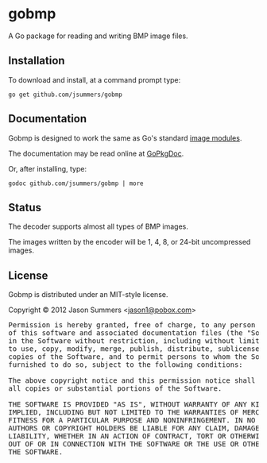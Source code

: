 gobmp
=====

A Go package for reading and writing BMP image files.


Installation
------------

To download and install, at a command prompt type:

    go get github.com/jsummers/gobmp


Documentation
-------------

Gobmp is designed to work the same as Go's standard
[image modules](http://golang.org/pkg/image/).

The documentation may be read online at
[GoPkgDoc](http://go.pkgdoc.org/github.com/jsummers/gobmp).

Or, after installing, type:

    godoc github.com/jsummers/gobmp | more


Status
------

The decoder supports almost all types of BMP images.

The images written by the encoder will be 1, 4, 8, or 24-bit uncompressed
images.


License
-------

Gobmp is distributed under an MIT-style license.

Copyright &copy; 2012 Jason Summers
<[jason1@pobox.com](mailto:jason1@pobox.com)>

<pre>
Permission is hereby granted, free of charge, to any person obtaining a copy
of this software and associated documentation files (the "Software"), to deal
in the Software without restriction, including without limitation the rights
to use, copy, modify, merge, publish, distribute, sublicense, and/or sell
copies of the Software, and to permit persons to whom the Software is
furnished to do so, subject to the following conditions:

The above copyright notice and this permission notice shall be included in
all copies or substantial portions of the Software.

THE SOFTWARE IS PROVIDED "AS IS", WITHOUT WARRANTY OF ANY KIND, EXPRESS OR
IMPLIED, INCLUDING BUT NOT LIMITED TO THE WARRANTIES OF MERCHANTABILITY,
FITNESS FOR A PARTICULAR PURPOSE AND NONINFRINGEMENT. IN NO EVENT SHALL THE
AUTHORS OR COPYRIGHT HOLDERS BE LIABLE FOR ANY CLAIM, DAMAGES OR OTHER
LIABILITY, WHETHER IN AN ACTION OF CONTRACT, TORT OR OTHERWISE, ARISING FROM,
OUT OF OR IN CONNECTION WITH THE SOFTWARE OR THE USE OR OTHER DEALINGS IN
THE SOFTWARE.
</pre>
